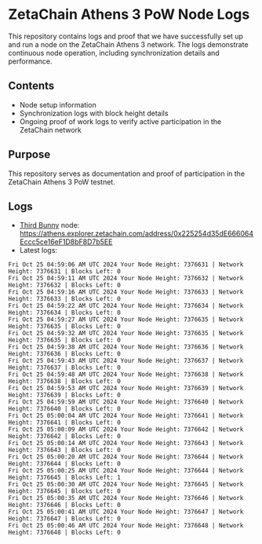 # ZetaChain Athens 3 PoW Node Logs
This repository contains logs and proof that we have successfully set up and run a node on the ZetaChain Athens 3 network. The logs demonstrate continuous node operation, including synchronization details and performance.

## Contents
- Node setup information
- Synchronization logs with block height details
- Ongoing proof of work logs to verify active participation in the ZetaChain network

## Purpose
This repository serves as documentation and proof of participation in the ZetaChain Athens 3 PoW testnet.

## Logs

- [Third Bunny](https://thirdbunny.xyz/) node: https://athens.explorer.zetachain.com/address/0x225254d35dE666064Eccc5ce16eF1D8bF8D7b5EE
- Latest logs:
```
Fri Oct 25 04:59:06 AM UTC 2024 Your Node Height: 7376631 | Network Height: 7376631 | Blocks Left: 0
Fri Oct 25 04:59:11 AM UTC 2024 Your Node Height: 7376632 | Network Height: 7376632 | Blocks Left: 0
Fri Oct 25 04:59:16 AM UTC 2024 Your Node Height: 7376633 | Network Height: 7376633 | Blocks Left: 0
Fri Oct 25 04:59:22 AM UTC 2024 Your Node Height: 7376634 | Network Height: 7376634 | Blocks Left: 0
Fri Oct 25 04:59:27 AM UTC 2024 Your Node Height: 7376635 | Network Height: 7376635 | Blocks Left: 0
Fri Oct 25 04:59:32 AM UTC 2024 Your Node Height: 7376635 | Network Height: 7376635 | Blocks Left: 0
Fri Oct 25 04:59:38 AM UTC 2024 Your Node Height: 7376636 | Network Height: 7376636 | Blocks Left: 0
Fri Oct 25 04:59:43 AM UTC 2024 Your Node Height: 7376637 | Network Height: 7376637 | Blocks Left: 0
Fri Oct 25 04:59:48 AM UTC 2024 Your Node Height: 7376638 | Network Height: 7376638 | Blocks Left: 0
Fri Oct 25 04:59:53 AM UTC 2024 Your Node Height: 7376639 | Network Height: 7376639 | Blocks Left: 0
Fri Oct 25 04:59:59 AM UTC 2024 Your Node Height: 7376640 | Network Height: 7376640 | Blocks Left: 0
Fri Oct 25 05:00:04 AM UTC 2024 Your Node Height: 7376641 | Network Height: 7376641 | Blocks Left: 0
Fri Oct 25 05:00:09 AM UTC 2024 Your Node Height: 7376642 | Network Height: 7376642 | Blocks Left: 0
Fri Oct 25 05:00:14 AM UTC 2024 Your Node Height: 7376643 | Network Height: 7376643 | Blocks Left: 0
Fri Oct 25 05:00:20 AM UTC 2024 Your Node Height: 7376644 | Network Height: 7376644 | Blocks Left: 0
Fri Oct 25 05:00:25 AM UTC 2024 Your Node Height: 7376644 | Network Height: 7376645 | Blocks Left: 1
Fri Oct 25 05:00:30 AM UTC 2024 Your Node Height: 7376645 | Network Height: 7376645 | Blocks Left: 0
Fri Oct 25 05:00:35 AM UTC 2024 Your Node Height: 7376646 | Network Height: 7376646 | Blocks Left: 0
Fri Oct 25 05:00:41 AM UTC 2024 Your Node Height: 7376647 | Network Height: 7376647 | Blocks Left: 0
Fri Oct 25 05:00:46 AM UTC 2024 Your Node Height: 7376648 | Network Height: 7376648 | Blocks Left: 0
```
